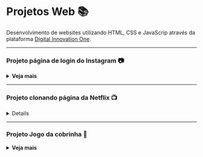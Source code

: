 # Projetos Web 📚
Desenvolvimento de websites utilizando HTML, CSS e JavaScrip através da plataforma <a href="https://web.digitalinnovation.one/">Digital Innovation One<a/>.
  
<hr >

### Projeto página de login do Instagram 📷
<details> 
  <summary><strong>Veja mais</strong></summary>
  
  <br >

  Repositório voltado para a aula da Digital Innovation One onde foi estudado o conceito de Flexbox e responsividade para recriar a interface de login do instagram.

  ## 💻Linguagens utilizadas:
  - HTML

  - CSS

  <h3 align="center">Resultado 🚀<h3>

  <div align="center">
    <img src="/instagram/img/result.png" alt="Interface de Login do Instagram"/>
  </div>
</details>

<hr >
    
### Projeto clonando página da Netflix 📺
<details> 
  <summary><strong>Veja mais</strong></summary>
  
  <br >
  
  Repositório voltado para a aula da Digital Innovation One imitando a página da netflix com um leve toque de nostalgia. Foram estudados os conceitos de: 
  - Estrutura de layout com containers e variáveis
  - Flexbox 
  - Responsividade 
  - Utilização do plugin jquery 

  ## 💻Linguagens utilizadas:
  - HTML
  - CSS
  - JS
  - Plugin JQuery: <a href="https://owlcarousel2.github.io/OwlCarousel2/">Owl Carousel</a>

  <h3 align="center">Resultado 📽<h3>

  <div align="center">
    <img src="/netflix/img/resultado.gif" alt="Interface da página"/>
  </div>
</details> 
    
<hr >
    
### Projeto Jogo da cobrinha 🐍
<details> 
  <summary><strong>Veja mais</strong></summary>
  
  <br >
  
  Repositório voltado para a aula da Digital Innovation One onde foi recriado o clássico jogo da cobrinha.

  ## 💻Linguagens utilizadas:
  - HTML
  - CSS
  - JS

  <h3 align="center">Resultado 🎮<h3>

  <div align="center">
    <img src="/snakeGame/img/snake.gif" alt="Interface da página"/>
  </div>
</details> 

